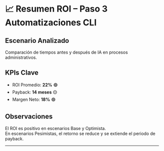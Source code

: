 # 📈 Resumen ROI – Paso 3 Automatizaciones CLI

## Escenario Analizado
Comparación de tiempos antes y después de IA en procesos administrativos.

## KPIs Clave
- ROI Promedio: **22%** 🟢
- Payback: **14 meses** 🟡
- Margen Neto: **18%** 🟢

## Observaciones
El ROI es positivo en escenarios Base y Optimista.  
En escenarios Pesimistas, el retorno se reduce y se extiende el periodo de payback.

---
